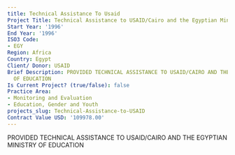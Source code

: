 ```yaml
---
title: Technical Assistance To Usaid
Project Title: Technical Assistance to USAID/Cairo and the Egyptian Ministry of Education
Start Year: '1996'
End Year: '1996'
ISO3 Code:
- EGY
Region: Africa
Country: Egypt
Client/ Donor: USAID
Brief Description: PROVIDED TECHNICAL ASSISTANCE TO USAID/CAIRO AND THE EGYPTIAN MINISTRY
  OF EDUCATION
Is Current Project? (true/false): false
Practice Area:
- Monitoring and Evaluation
- Education, Gender and Youth
projects_slug: Technical-Assistance-to-USAID
Contract Value USD: '109978.00'
---
```


PROVIDED TECHNICAL ASSISTANCE TO USAID/CAIRO AND THE EGYPTIAN MINISTRY OF EDUCATION